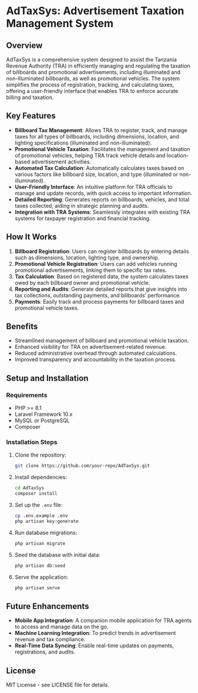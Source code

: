 # AdTaxSys: Advertisement Taxation Management System

## Overview

AdTaxSys is a comprehensive system designed to assist the Tanzania Revenue Authority (TRA) in efficiently managing and regulating the taxation of billboards and promotional advertisements, including illuminated and non-illuminated billboards, as well as promotional vehicles. The system simplifies the process of registration, tracking, and calculating taxes, offering a user-friendly interface that enables TRA to enforce accurate billing and taxation.

## Key Features

* **Billboard Tax Management**: Allows TRA to register, track, and manage taxes for all types of billboards, including dimensions, location, and lighting specifications (illuminated and non-illuminated).
* **Promotional Vehicle Taxation**: Facilitates the management and taxation of promotional vehicles, helping TRA track vehicle details and location-based advertisement activities.
* **Automated Tax Calculation**: Automatically calculates taxes based on various factors like billboard size, location, and type (illuminated or non-illuminated).
* **User-Friendly Interface**: An intuitive platform for TRA officials to manage and update records, with quick access to important information.
* **Detailed Reporting**: Generates reports on billboards, vehicles, and total taxes collected, aiding in strategic planning and audits.
* **Integration with TRA Systems**: Seamlessly integrates with existing TRA systems for taxpayer registration and financial tracking.

## How It Works

1. **Billboard Registration**: Users can register billboards by entering details such as dimensions, location, lighting type, and ownership.
2. **Promotional Vehicle Registration**: Users can add vehicles running promotional advertisements, linking them to specific tax rates.
3. **Tax Calculation**: Based on registered data, the system calculates taxes owed by each billboard owner and promotional vehicle.
4. **Reporting and Audits**: Generate detailed reports that give insights into tax collections, outstanding payments, and billboards’ performance.
5. **Payments**: Easily track and process payments for billboard taxes and promotional vehicle taxes.

## Benefits

* Streamlined management of billboard and promotional vehicle taxation.
* Enhanced visibility for TRA on advertisement-related revenue.
* Reduced administrative overhead through automated calculations.
* Improved transparency and accountability in the taxation process.

## Setup and Installation

### Requirements

* PHP >= 8.1
* Laravel Framework 10.x
* MySQL or PostgreSQL
* Composer

### Installation Steps

1. Clone the repository:

   ```bash
   git clone https://github.com/your-repo/AdTaxSys.git
   ```

2. Install dependencies:

   ```bash
   cd AdTaxSys
   composer install
   ```

3. Set up the `.env` file:

   ```bash
   cp .env.example .env
   php artisan key:generate
   ```

4. Run database migrations:

   ```bash
   php artisan migrate
   ```

5. Seed the database with initial data:

   ```bash
   php artisan db:seed
   ```

6. Serve the application:

   ```bash
   php artisan serve
   ```

## Future Enhancements

* **Mobile App Integration**: A companion mobile application for TRA agents to access and manage data on the go.
* **Machine Learning Integration**: To predict trends in advertisement revenue and tax compliance.
* **Real-Time Data Syncing**: Enable real-time updates on payments, registrations, and audits.

## License

MIT License - see LICENSE file for details.
